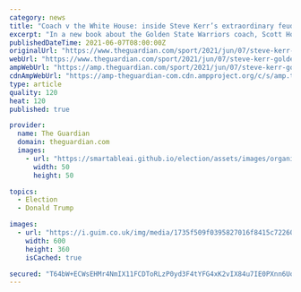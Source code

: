 ```yaml
---
category: news
title: "Coach v the White House: inside Steve Kerr’s extraordinary feud with Donald Trump"
excerpt: "In a new book about the Golden State Warriors coach, Scott Howard-Cooper explores how the NBA, China and the US president combined for an explosive mix"
publishedDateTime: 2021-06-07T08:00:00Z
originalUrl: "https://www.theguardian.com/sport/2021/jun/07/steve-kerr-golden-state-warriors-trump-nba-china"
webUrl: "https://www.theguardian.com/sport/2021/jun/07/steve-kerr-golden-state-warriors-trump-nba-china"
ampWebUrl: "https://amp.theguardian.com/sport/2021/jun/07/steve-kerr-golden-state-warriors-trump-nba-china"
cdnAmpWebUrl: "https://amp-theguardian-com.cdn.ampproject.org/c/s/amp.theguardian.com/sport/2021/jun/07/steve-kerr-golden-state-warriors-trump-nba-china"
type: article
quality: 120
heat: 120
published: true

provider:
  name: The Guardian
  domain: theguardian.com
  images:
    - url: "https://smartableai.github.io/election/assets/images/organizations/theguardian.com-50x50.jpg"
      width: 50
      height: 50

topics:
  - Election
  - Donald Trump

images:
  - url: "https://i.guim.co.uk/img/media/1735f509f0395827016f8415c722605bb44d6c08/0_213_4976_2985/master/4976.jpg?width=300&quality=45&auto=format&fit=max&dpr=2&s=acbddd681f2212415f387e57e12a0af3"
    width: 600
    height: 360
    isCached: true

secured: "T64bW+ECWsEHMr4NmIX11FCDToRLzP0yd3F4tYFG4xK2vIX84u7IE0PXnn6UqghRZ551o7C8HyI0y9lZNlR9mpng0JxzuiiSr5fGC4nrkvVadRVe7yKafjKHjHiemw2PuLtTEppAOAN8/sFA7HX6/Yb2HvGdiGBuaQT1x6lx4t2cEgtpYJruee+z1pu9ZsXavmTWx5U6/kNkDjBwOqfTlwByWLoNjYNAkVTt4rjSKXZsefxf7Xx98J0xy386PsioJ68V+4GL76UGS42PFuaYSF2McwwOnOa74PUepfVokqXZV/hhiyCBtdF+O7LXHkmpTWLgHHDKiuG8gKvWeFWZP/YaJSoa5SontLF3kCEnhck=;Jg3bzK6qA+dZmUJLgkcp8Q=="
---
```


